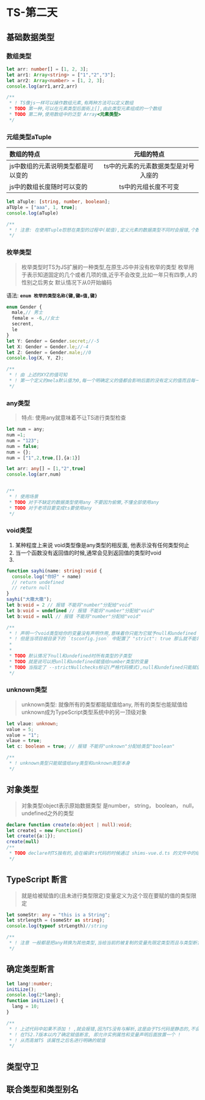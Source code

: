 # TS-第二天

## 基础数据类型

### 数组类型
```ts
let arr: number[] = [1, 2, 3];
let arr1: Array<string> = ["1","2","3"];
let arr2: Array<number> = [1, 2, 3];
console.log(arr1,arr2,arr)

/** 
 * ! TS像js一样可以操作数组元素,有两种方法可以定义数组
 * TODO 第一种,可以在元素类型后面街上[],由此类型元素组成的一个数组
 * TODO 第二种,使用数组中的泛型 Array<元素类型>
 */
```
### 元组类型aTuple
| 数组的特点 | 元组的特点|
|:-|:-:|
| js中数组的元素说明类型都是可以变的 | ts中的元素的元素数据类型是对号入座的 |
| js中的数组长度随时可以变的 | ts中的元组长度不可变 |
```ts
let aTuple: [string, number, boolean];
aTUple = ["aaa", 1, true];
console.log(aTuple)

/**
 * ! 注意: 在使用Tuple怨怒在类型的过程中(赋值),定义元素的数据类型不同时会报错,个数多了会报错 写反会报错, 少协会八篇cup 
 */
```
### 枚举类型
> 枚举类型时TS为JS扩展的一种类型,在原生JS中并没有枚举的类型
> 枚举用于表示知道固定的几个或者几项的值,近乎不会改变,比如一年只有四季,人的性别之后男女
> 默认情况下从0开始编码

语法:  **`enum 枚举的类型名称{键,键=值,键}`**
```ts
enum Gender {
  male,// 男士
  female = -6,//女士
  secrent,
  le
}
let Y: Gender = Gender.secret;//-5
let X: Gender = Gender.le;//-4
let Z: Gender = Gender.male;//0
console.log(X, Y, Z);

/**
 * ! 由 上述的XYZ的值可知
 * ! 第一个定义的mela默认值为0,每一个明确定义的值都会影响后面的没有定义的值而且每一个之后的值的时进行+1操作
 */
```

### any类型
> 特点: 使用any就意味着不让TS进行类型检查
```ts
let num = any;
num =1;
num = "123";
num = false;
num = {};
num = ["1",2,true,[],{a:1}]

let arr: any[] = [1,"2",true]
console.log(arr,num)


/**
 * ! 使用场景
 * TODO 对于不缺定的数据类型使用any 不要因为偷懒,不懂全部使用any
 * TODO 对于老项目要变成ts要使用any 
 */
```

### void类型
1. 某种程度上来说 void类型像是any类型的相反面, 他表示没有任何类型何止
  1. 当一个函数没有返回值的时候,通常会见到返回值的类型时void
2. 
```ts
function sayhi(name: string):void {
  console.log("你好" + name)
  // return undefined
  // return null
}
sayhi("大撒大撒");
let b:void = 2 // 报错 不能将"number"分配给"void"
let b:void = undefined // 报错 不能将"number"分配给"void"
let b:void = null // 报错 不能将"number"分配给"void"

/**
 * ! 声明一个void类型给你的变量没有声明作用,意味着你只能为它赋予null和undefined
 * ! 但是当项目根目录下的 `tsconfig.json` 中配置了 "strict": true 那么就不能将void类型的变量赋值为null,因为这是配置了 strict为true的情况下代码执行标准时严格代码格式
 * 
 * 
 * TODO 默认情况下null和undefined时所有类型的子类型
 * TODO 就是说可以把unll和undefined赋值给number类型的变量
 * TODO 当指定了 --strictNullchecks标记(严格代码模式),null和undefined只能赋值给any和他们类型的本身,这样能避免很多问题
 */
```

### unknown类型
> unknown类型: 就像所有的类型都能赋值给any, 所有的类型也能赋值给unknown成为TypeScript类型系统中的另一顶级对象
```ts
let vlaue: unknown;
value = 5;
value = "1";
vlaue = true;
let c: boolean = true; // 报错 不能将"unknown"分配给类型"boolean"

/**
 * ! unknown类型只能赋值给any类型和unknown类型本身
 */
```

## 对象类型
> 对象类型object表示原始数据类型
> 是number， string， boolean， null， undefined之外的类型
```ts
declare function create(o:object | null):void;
let create1 = new Function()
let create({a:1});
create(null)
/**
 * TODO declare时TS独有的,会在编译ts代码的时候通过 shims-vue.d.ts 的文件中的结构到初中编译出来 let create = new Function() 这段代码
 */
```
## TypeScript 断言
> 就是给被赋值的(且未进行类型限定)变量定义为这个现在要赋的值的类型限定
```ts
let someStr: any = "this is a String";
let strlength = (someStr as string);
console.log(typeof strLength)//string

/**
 * ! 注意 一般都是把any转换为其他类型,当给当前的被复制的变量先限定类型而且与类型断言的类型不一致的时候会把报错
 */
```

## 确定类型断言

```ts
let lang!:number;
initLize();
console.log(2*lang);
function initLize() {
  lang = 10;
}

/**
 * ! 上述代码中如果不添加 ! ,就会报错,因为TS没有与解析,这是由于TS代码是静态的,不会提升变量
 * ! 在TS2.7版本以内了确定赋值断言, 即允许实例属性和变量声明后面放置一个 ! 
 * ! 从而高耸TS 该属性之后名进行明确的赋值
 */
```
## 类型守卫

## 联合类型和类型别名